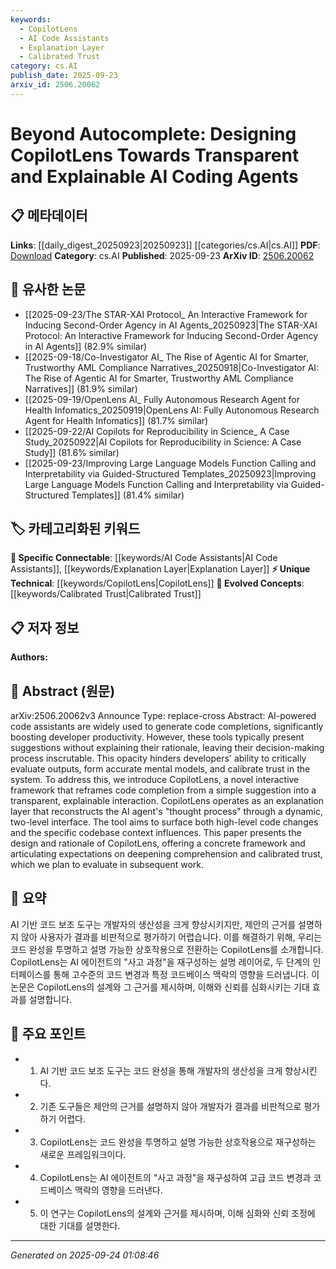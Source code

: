 ```yaml
---
keywords:
  - CopilotLens
  - AI Code Assistants
  - Explanation Layer
  - Calibrated Trust
category: cs.AI
publish_date: 2025-09-23
arxiv_id: 2506.20062
---
```


<!-- KEYWORD_LINKING_METADATA:
{
  "processed_timestamp": "2025-09-24T01:08:46.948821",
  "vocabulary_version": "1.0",
  "selected_keywords": [
    "CopilotLens",
    "AI Code Assistants",
    "Explanation Layer",
    "Calibrated Trust"
  ],
  "rejected_keywords": [],
  "similarity_scores": {
    "CopilotLens": 0.8,
    "AI Code Assistants": 0.75,
    "Explanation Layer": 0.7,
    "Calibrated Trust": 0.72
  },
  "extraction_method": "AI_prompt_based",
  "budget_applied": true,
  "candidates_json": {
    "candidates": [
      {
        "surface": "CopilotLens",
        "canonical": "CopilotLens",
        "aliases": [],
        "category": "unique_technical",
        "rationale": "CopilotLens is a novel framework introduced in the paper, offering a new approach to AI code completion with transparency and explainability.",
        "novelty_score": 0.9,
        "connectivity_score": 0.65,
        "specificity_score": 0.85,
        "link_intent_score": 0.8
      },
      {
        "surface": "AI-powered code assistants",
        "canonical": "AI Code Assistants",
        "aliases": [
          "AI coding agents",
          "AI code completion tools"
        ],
        "category": "specific_connectable",
        "rationale": "AI-powered code assistants are central to the paper's discussion, focusing on enhancing developer productivity and trust.",
        "novelty_score": 0.55,
        "connectivity_score": 0.78,
        "specificity_score": 0.7,
        "link_intent_score": 0.75
      },
      {
        "surface": "explanation layer",
        "canonical": "Explanation Layer",
        "aliases": [
          "explanation interface"
        ],
        "category": "specific_connectable",
        "rationale": "The explanation layer is a key component of CopilotLens, crucial for understanding AI decision-making processes.",
        "novelty_score": 0.6,
        "connectivity_score": 0.72,
        "specificity_score": 0.68,
        "link_intent_score": 0.7
      },
      {
        "surface": "calibrated trust",
        "canonical": "Calibrated Trust",
        "aliases": [],
        "category": "evolved_concepts",
        "rationale": "Calibrated trust is a significant outcome of the proposed system, enhancing user confidence in AI outputs.",
        "novelty_score": 0.65,
        "connectivity_score": 0.7,
        "specificity_score": 0.75,
        "link_intent_score": 0.72
      }
    ],
    "ban_list_suggestions": [
      "code completions",
      "developer productivity",
      "mental models"
    ]
  },
  "decisions": [
    {
      "candidate_surface": "CopilotLens",
      "resolved_canonical": "CopilotLens",
      "decision": "linked",
      "scores": {
        "novelty": 0.9,
        "connectivity": 0.65,
        "specificity": 0.85,
        "link_intent": 0.8
      }
    },
    {
      "candidate_surface": "AI-powered code assistants",
      "resolved_canonical": "AI Code Assistants",
      "decision": "linked",
      "scores": {
        "novelty": 0.55,
        "connectivity": 0.78,
        "specificity": 0.7,
        "link_intent": 0.75
      }
    },
    {
      "candidate_surface": "explanation layer",
      "resolved_canonical": "Explanation Layer",
      "decision": "linked",
      "scores": {
        "novelty": 0.6,
        "connectivity": 0.72,
        "specificity": 0.68,
        "link_intent": 0.7
      }
    },
    {
      "candidate_surface": "calibrated trust",
      "resolved_canonical": "Calibrated Trust",
      "decision": "linked",
      "scores": {
        "novelty": 0.65,
        "connectivity": 0.7,
        "specificity": 0.75,
        "link_intent": 0.72
      }
    }
  ]
}
-->

# Beyond Autocomplete: Designing CopilotLens Towards Transparent and Explainable AI Coding Agents

## 📋 메타데이터

**Links**: [[daily_digest_20250923|20250923]] [[categories/cs.AI|cs.AI]]
**PDF**: [Download](https://arxiv.org/pdf/2506.20062.pdf)
**Category**: cs.AI
**Published**: 2025-09-23
**ArXiv ID**: [2506.20062](https://arxiv.org/abs/2506.20062)

## 🔗 유사한 논문
- [[2025-09-23/The STAR-XAI Protocol_ An Interactive Framework for Inducing Second-Order Agency in AI Agents_20250923|The STAR-XAI Protocol: An Interactive Framework for Inducing Second-Order Agency in AI Agents]] (82.9% similar)
- [[2025-09-18/Co-Investigator AI_ The Rise of Agentic AI for Smarter, Trustworthy AML Compliance Narratives_20250918|Co-Investigator AI: The Rise of Agentic AI for Smarter, Trustworthy AML Compliance Narratives]] (81.9% similar)
- [[2025-09-19/OpenLens AI_ Fully Autonomous Research Agent for Health Infomatics_20250919|OpenLens AI: Fully Autonomous Research Agent for Health Infomatics]] (81.7% similar)
- [[2025-09-22/AI Copilots for Reproducibility in Science_ A Case Study_20250922|AI Copilots for Reproducibility in Science: A Case Study]] (81.6% similar)
- [[2025-09-23/Improving Large Language Models Function Calling and Interpretability via Guided-Structured Templates_20250923|Improving Large Language Models Function Calling and Interpretability via Guided-Structured Templates]] (81.4% similar)

## 🏷️ 카테고리화된 키워드
**🔗 Specific Connectable**: [[keywords/AI Code Assistants|AI Code Assistants]], [[keywords/Explanation Layer|Explanation Layer]]
**⚡ Unique Technical**: [[keywords/CopilotLens|CopilotLens]]
**🚀 Evolved Concepts**: [[keywords/Calibrated Trust|Calibrated Trust]]

## 📋 저자 정보

**Authors:** 

## 📄 Abstract (원문)

arXiv:2506.20062v3 Announce Type: replace-cross 
Abstract: AI-powered code assistants are widely used to generate code completions, significantly boosting developer productivity. However, these tools typically present suggestions without explaining their rationale, leaving their decision-making process inscrutable. This opacity hinders developers' ability to critically evaluate outputs, form accurate mental models, and calibrate trust in the system. To address this, we introduce CopilotLens, a novel interactive framework that reframes code completion from a simple suggestion into a transparent, explainable interaction. CopilotLens operates as an explanation layer that reconstructs the AI agent's "thought process" through a dynamic, two-level interface. The tool aims to surface both high-level code changes and the specific codebase context influences. This paper presents the design and rationale of CopilotLens, offering a concrete framework and articulating expectations on deepening comprehension and calibrated trust, which we plan to evaluate in subsequent work.

## 📝 요약

AI 기반 코드 보조 도구는 개발자의 생산성을 크게 향상시키지만, 제안의 근거를 설명하지 않아 사용자가 결과를 비판적으로 평가하기 어렵습니다. 이를 해결하기 위해, 우리는 코드 완성을 투명하고 설명 가능한 상호작용으로 전환하는 CopilotLens를 소개합니다. CopilotLens는 AI 에이전트의 "사고 과정"을 재구성하는 설명 레이어로, 두 단계의 인터페이스를 통해 고수준의 코드 변경과 특정 코드베이스 맥락의 영향을 드러냅니다. 이 논문은 CopilotLens의 설계와 그 근거를 제시하며, 이해와 신뢰를 심화시키는 기대 효과를 설명합니다.

## 🎯 주요 포인트

- 1. AI 기반 코드 보조 도구는 코드 완성을 통해 개발자의 생산성을 크게 향상시킨다.
- 2. 기존 도구들은 제안의 근거를 설명하지 않아 개발자가 결과를 비판적으로 평가하기 어렵다.
- 3. CopilotLens는 코드 완성을 투명하고 설명 가능한 상호작용으로 재구성하는 새로운 프레임워크이다.
- 4. CopilotLens는 AI 에이전트의 "사고 과정"을 재구성하여 고급 코드 변경과 코드베이스 맥락의 영향을 드러낸다.
- 5. 이 연구는 CopilotLens의 설계와 근거를 제시하며, 이해 심화와 신뢰 조정에 대한 기대를 설명한다.


---

*Generated on 2025-09-24 01:08:46*